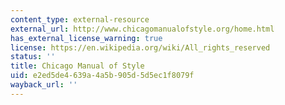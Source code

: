 ```yaml
---
content_type: external-resource
external_url: http://www.chicagomanualofstyle.org/home.html
has_external_license_warning: true
license: https://en.wikipedia.org/wiki/All_rights_reserved
status: ''
title: Chicago Manual of Style
uid: e2ed5de4-639a-4a5b-905d-5d5ec1f8079f
wayback_url: ''
---
```

